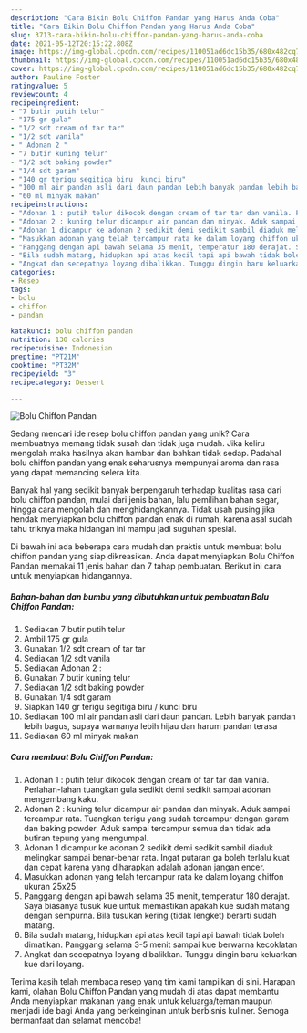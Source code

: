 ```yaml
---
description: "Cara Bikin Bolu Chiffon Pandan yang Harus Anda Coba"
title: "Cara Bikin Bolu Chiffon Pandan yang Harus Anda Coba"
slug: 3713-cara-bikin-bolu-chiffon-pandan-yang-harus-anda-coba
date: 2021-05-12T20:15:22.808Z
image: https://img-global.cpcdn.com/recipes/110051ad6dc15b35/680x482cq70/bolu-chiffon-pandan-foto-resep-utama.jpg
thumbnail: https://img-global.cpcdn.com/recipes/110051ad6dc15b35/680x482cq70/bolu-chiffon-pandan-foto-resep-utama.jpg
cover: https://img-global.cpcdn.com/recipes/110051ad6dc15b35/680x482cq70/bolu-chiffon-pandan-foto-resep-utama.jpg
author: Pauline Foster
ratingvalue: 5
reviewcount: 4
recipeingredient:
- "7 butir putih telur"
- "175 gr gula"
- "1/2 sdt cream of tar tar"
- "1/2 sdt vanila"
- " Adonan 2 "
- "7 butir kuning telur"
- "1/2 sdt baking powder"
- "1/4 sdt garam"
- "140 gr terigu segitiga biru  kunci biru"
- "100 ml air pandan asli dari daun pandan Lebih banyak pandan lebih bagus supaya warnanya lebih hijau dan harum pandan terasa"
- "60 ml minyak makan"
recipeinstructions:
- "Adonan 1 : putih telur dikocok dengan cream of tar tar dan vanila. Perlahan-lahan tuangkan gula sedikit demi sedikit sampai adonan mengembang kaku."
- "Adonan 2 : kuning telur dicampur air pandan dan minyak. Aduk sampai tercampur rata. Tuangkan terigu yang sudah tercampur dengan garam dan baking powder. Aduk sampai tercampur semua dan tidak ada butiran tepung yang mengumpal."
- "Adonan 1 dicampur ke adonan 2 sedikit demi sedikit sambil diaduk melingkar sampai benar-benar rata. Ingat putaran ga boleh terlalu kuat dan cepat karena yang diharapkan adalah adonan jangan encer."
- "Masukkan adonan yang telah tercampur rata ke dalam loyang chiffon ukuran 25x25"
- "Panggang dengan api bawah selama 35 menit, temperatur 180 derajat. Saya biasanya tusuk kue untuk memastikan apakah kue sudah matang dengan sempurna. Bila tusukan kering (tidak lengket) berarti sudah matang."
- "Bila sudah matang, hidupkan api atas kecil tapi api bawah tidak boleh dimatikan. Panggang selama 3-5 menit sampai kue berwarna kecoklatan"
- "Angkat dan secepatnya loyang dibalikkan. Tunggu dingin baru keluarkan kue dari loyang."
categories:
- Resep
tags:
- bolu
- chiffon
- pandan

katakunci: bolu chiffon pandan 
nutrition: 130 calories
recipecuisine: Indonesian
preptime: "PT21M"
cooktime: "PT32M"
recipeyield: "3"
recipecategory: Dessert

---
```



![Bolu Chiffon Pandan](https://img-global.cpcdn.com/recipes/110051ad6dc15b35/680x482cq70/bolu-chiffon-pandan-foto-resep-utama.jpg)

Sedang mencari ide resep bolu chiffon pandan yang unik? Cara membuatnya memang tidak susah dan tidak juga mudah. Jika keliru mengolah maka hasilnya akan hambar dan bahkan tidak sedap. Padahal bolu chiffon pandan yang enak seharusnya mempunyai aroma dan rasa yang dapat memancing selera kita.

Banyak hal yang sedikit banyak berpengaruh terhadap kualitas rasa dari bolu chiffon pandan, mulai dari jenis bahan, lalu pemilihan bahan segar, hingga cara mengolah dan menghidangkannya. Tidak usah pusing jika hendak menyiapkan bolu chiffon pandan enak di rumah, karena asal sudah tahu triknya maka hidangan ini mampu jadi suguhan spesial.




Di bawah ini ada beberapa cara mudah dan praktis untuk membuat bolu chiffon pandan yang siap dikreasikan. Anda dapat menyiapkan Bolu Chiffon Pandan memakai 11 jenis bahan dan 7 tahap pembuatan. Berikut ini cara untuk menyiapkan hidangannya.

<!--inarticleads1-->

##### Bahan-bahan dan bumbu yang dibutuhkan untuk pembuatan Bolu Chiffon Pandan:

1. Sediakan 7 butir putih telur
1. Ambil 175 gr gula
1. Gunakan 1/2 sdt cream of tar tar
1. Sediakan 1/2 sdt vanila
1. Sediakan  Adonan 2 :
1. Gunakan 7 butir kuning telur
1. Sediakan 1/2 sdt baking powder
1. Gunakan 1/4 sdt garam
1. Siapkan 140 gr terigu segitiga biru / kunci biru
1. Sediakan 100 ml air pandan asli dari daun pandan. Lebih banyak pandan lebih bagus, supaya warnanya lebih hijau dan harum pandan terasa
1. Sediakan 60 ml minyak makan




<!--inarticleads2-->

##### Cara membuat Bolu Chiffon Pandan:

1. Adonan 1 : putih telur dikocok dengan cream of tar tar dan vanila. Perlahan-lahan tuangkan gula sedikit demi sedikit sampai adonan mengembang kaku.
1. Adonan 2 : kuning telur dicampur air pandan dan minyak. Aduk sampai tercampur rata. Tuangkan terigu yang sudah tercampur dengan garam dan baking powder. Aduk sampai tercampur semua dan tidak ada butiran tepung yang mengumpal.
1. Adonan 1 dicampur ke adonan 2 sedikit demi sedikit sambil diaduk melingkar sampai benar-benar rata. Ingat putaran ga boleh terlalu kuat dan cepat karena yang diharapkan adalah adonan jangan encer.
1. Masukkan adonan yang telah tercampur rata ke dalam loyang chiffon ukuran 25x25
1. Panggang dengan api bawah selama 35 menit, temperatur 180 derajat. Saya biasanya tusuk kue untuk memastikan apakah kue sudah matang dengan sempurna. Bila tusukan kering (tidak lengket) berarti sudah matang.
1. Bila sudah matang, hidupkan api atas kecil tapi api bawah tidak boleh dimatikan. Panggang selama 3-5 menit sampai kue berwarna kecoklatan
1. Angkat dan secepatnya loyang dibalikkan. Tunggu dingin baru keluarkan kue dari loyang.




Terima kasih telah membaca resep yang tim kami tampilkan di sini. Harapan kami, olahan Bolu Chiffon Pandan yang mudah di atas dapat membantu Anda menyiapkan makanan yang enak untuk keluarga/teman maupun menjadi ide bagi Anda yang berkeinginan untuk berbisnis kuliner. Semoga bermanfaat dan selamat mencoba!
